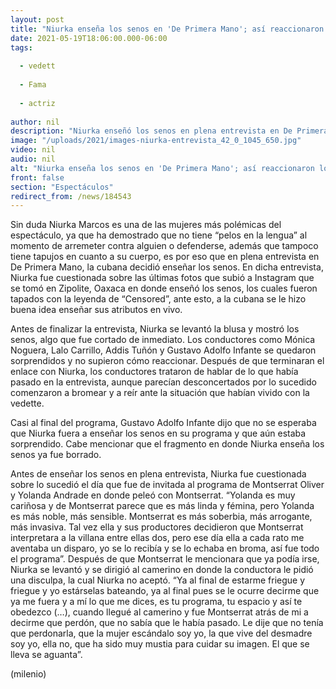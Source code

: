 ```yaml
---
layout: post
title: "Niurka enseña los senos en 'De Primera Mano'; así reaccionaron los conductores"
date: 2021-05-19T18:06:00.000-06:00
tags:
  
  - vedett
  
  - Fama
  
  - actriz
  
author: nil
description: "Niurka enseñó los senos en plena entrevista en De Primera Mano; así reaccionaron los conductores del programa. "
image: "/uploads/2021/images-niurka-entrevista_42_0_1045_650.jpg"
video: nil
audio: nil
alt: "Niurka enseña los senos en 'De Primera Mano'; así reaccionaron los conductores"
front: false
section: "Espectáculos"
redirect_from: /news/184543
---
```


Sin duda Niurka Marcos es una de las mujeres más polémicas del espectáculo, ya que ha demostrado que no tiene “pelos en la lengua” al momento de arremeter contra alguien o defenderse, además que tampoco tiene tapujos en cuanto a su cuerpo, es por eso que en plena entrevista en De Primera Mano, la cubana decidió enseñar los senos. En dicha entrevista, Niurka fue cuestionada sobre las últimas fotos que subió a Instagram que se tomó en Zipolite, Oaxaca en donde enseñó los senos, los cuales fueron tapados con la leyenda de “Censored”, ante esto, a la cubana se le hizo buena idea enseñar sus atributos en vivo. 

Antes de finalizar la entrevista, Niurka se levantó la blusa y mostró los senos, algo que fue cortado de inmediato. Los conductores como Mónica Noguera, Lalo Carrillo, Addis Tuñón y Gustavo Adolfo Infante se quedaron sorprendidos y no supieron cómo reaccionar. Después de que terminaran el enlace con Niurka, los conductores trataron de hablar de lo que había pasado en la entrevista, aunque parecían desconcertados por lo sucedido comenzaron a bromear y a reír ante la situación que habían vivido con la vedette. 

Casi al final del programa, Gustavo Adolfo Infante dijo que no se esperaba que Niurka fuera a enseñar los senos en su programa y que aún estaba sorprendido. Cabe mencionar que el fragmento en donde Niurka enseña los senos ya fue borrado. 

Antes de enseñar los senos en plena entrevista, Niurka fue cuestionada sobre lo sucedió el día que fue de invitada al programa de Montserrat Oliver y Yolanda Andrade en donde peleó con Montserrat. “Yolanda es muy cariñosa y de Montserrat parece que es más linda y fémina, pero Yolanda es más noble, más sensible. Montserrat es más soberbia, más arrogante, más invasiva. Tal vez ella y sus productores decidieron que Montserrat interpretara a la villana entre ellas dos, pero ese día ella a cada rato me aventaba un disparo, yo se lo recibía y se lo echaba en broma, así fue todo el programa”. 
Después de que Montserrat le mencionara que ya podía irse, Niurka se levantó y se dirigió al camerino en donde la conductora le pidió una disculpa, la cual Niurka no aceptó. “Ya al final de estarme friegue y friegue y yo estárselas bateando, ya al final pues se le ocurre decirme que ya me fuera y a mí lo que me dices, es tu programa, tu espacio y así te obedezco (…), cuando llegué al camerino y fue Montserrat atrás de mi a decirme que perdón, que no sabía que le había pasado. Le dije que no tenía que perdonarla, que la mujer escándalo soy yo, la que vive del desmadre soy yo, ella no, que ha sido muy mustia para cuidar su imagen. El que se lleva se aguanta”. 

(milenio)